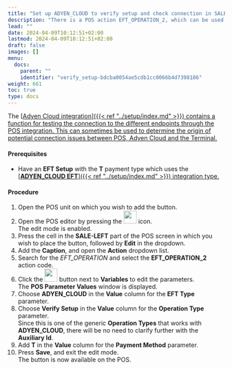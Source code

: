 ```yaml
---
title: "Set up ADYEN_CLOUD to verify setup and check connection in SALE-LEFT"
description: "There is a POS action EFT_OPERATION_2, which can be used to perform different functions on different terminals. These actions include reconciling the terminal, downloading/checking for updates, and checking connection or voiding the previous transactions."
lead: ""
date: 2024-04-09T10:12:51+02:00
lastmod: 2024-04-09T10:12:51+02:00
draft: false
images: []
menu:
  docs:
    parent: ""
    identifier: "verify_setup-bdcba0054ae5cdb1cc0066b4d7398186"
weight: 661
toc: true
type: docs
---
```



The [<ins>Adyen Cloud integration<ins>]({{< ref "../setup/index.md" >}}) contains a function for testing the connection to the different endpoints through the POS integration. This can sometimes be used to determine the origin of potential connection issues between POS, Adyen Cloud and the Terminal.

#### Prerequisites

- Have an **EFT Setup** with the **T** payment type which uses the [<ins>**ADYEN_CLOUD EFT**<ins>]({{< ref "../setup/index.md" >}}) integration type. 

#### Procedure

1. Open the POS unit on which you wish to add the button.
2. Open the POS editor by pressing the <image src="Images/cog.PNG" width="30" height="30"> icon.    
   The edit mode is enabled.
3. Press the cell in the **SALE-LEFT** part of the POS screen in which you wish to place the button, followed by **Edit** in the dropdown.
4. Add the **Caption**, and open the **Action** dropdown list.
5. Search for the *EFT_OPERATION* and select the **EFT_OPERATION_2** action code.       
6. Click the <image src="Images/edit_icon.PNG" width="30" height="30"> button next to **Variables** to edit the parameters.     
   The **POS Parameter Values** window is displayed.
7. Choose **ADYEN_CLOUD** in the **Value** column for the **EFT Type** parameter.
8. Choose **Verify Setup** in the **Value** column for the **Operation Type** parameter.      
   Since this is one of the generic **Operation Types** that works with **ADYEN_CLOUD**, there will be no need to clarify further with the **Auxiliary Id**. 
9.  Add **T** in the **Value** column for the **Payment Method** parameter.     
10. Press **Save**, and exit the edit mode.     
    The button is now available on the POS.